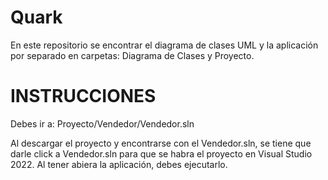 # Quark
En este repositorio se encontrar el diagrama de clases UML y la aplicación por separado en carpetas: Diagrama de Clases y Proyecto.

# INSTRUCCIONES
Debes ir a: Proyecto/Vendedor/Vendedor.sln

Al descargar el proyecto y encontrarse con el Vendedor.sln, se tiene que darle click a Vendedor.sln para que se habra el proyecto en Visual Studio 2022.
Al tener abiera la aplicación, debes ejecutarlo.
